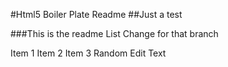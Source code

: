 #Html5 Boiler Plate Readme ##Just a test

###This is the readme List Change for that branch

Item 1
Item 2
Item 3
Random Edit Text
